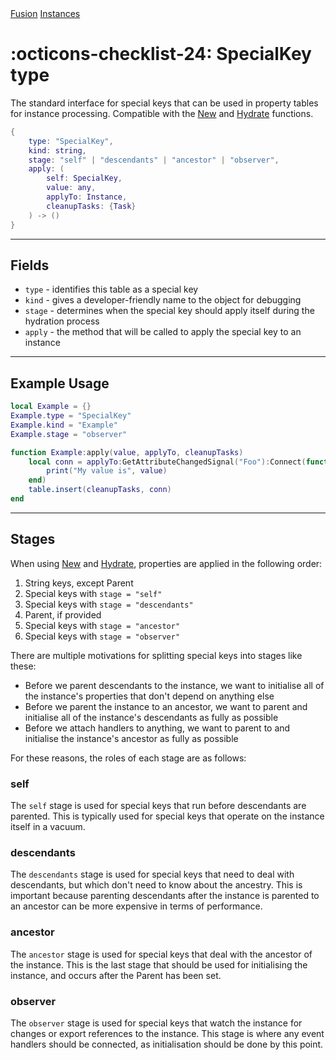 <nav class="fusiondoc-api-breadcrumbs">
	<a href="../..">Fusion</a>
	<a href="..">Instances</a>
</nav>

<h1 class="fusiondoc-api-header" markdown>
	<span class="fusiondoc-api-icon" markdown>:octicons-checklist-24:</span>
	<span class="fusiondoc-api-name">SpecialKey</span>
	<span class="fusiondoc-api-pills">
		<span class="fusiondoc-api-pill-type">type</span>
	</span>
</h1>

The standard interface for special keys that can be used in property tables for
instance processing. Compatible with the [New](./new.md) and 
[Hydrate](./hydrate.md) functions.

```Lua
{
    type: "SpecialKey",
    kind: string,
    stage: "self" | "descendants" | "ancestor" | "observer",
    apply: (
        self: SpecialKey, 
        value: any, 
        applyTo: Instance, 
        cleanupTasks: {Task}
    ) -> ()
}
```

-----

## Fields

- `type` - identifies this table as a special key
- `kind` - gives a developer-friendly name to the object for debugging
- `stage` - determines when
the special key should apply itself during the hydration process
- `apply` - the method that will be called to apply the special key to an
instance

-----

## Example Usage

```Lua
local Example = {}
Example.type = "SpecialKey"
Example.kind = "Example"
Example.stage = "observer"

function Example:apply(value, applyTo, cleanupTasks)
	local conn = applyTo:GetAttributeChangedSignal("Foo"):Connect(function()
        print("My value is", value)
    end)
    table.insert(cleanupTasks, conn)
end
```

-----

## Stages

When using [New](../instances/new.md) and [Hydrate](../instances/hydrate.md), 
properties are applied in the following order:

1. String keys, except Parent
2. Special keys with `stage = "self"`
3. Special keys with `stage = "descendants"`
4. Parent, if provided
5. Special keys with `stage = "ancestor"`
6. Special keys with `stage = "observer"`

There are multiple motivations for splitting special keys into stages like these:

- Before we parent descendants to the instance, we want to initialise all of
the instance's properties that don't depend on anything else
- Before we parent the instance to an ancestor, we want to parent and initialise
all of the instance's descendants as fully as possible
- Before we attach handlers to anything, we want to parent to and initialise
the instance's ancestor as fully as possible

For these reasons, the roles of each stage are as follows:

### self

The `self` stage is used for special keys that run before descendants are
parented. This is typically used for special keys that operate on the instance
itself in a vacuum.

### descendants

The `descendants` stage is used for special keys that need to deal with
descendants, but which don't need to know about the ancestry. This is important
because parenting descendants after the instance is parented to an ancestor can
be more expensive in terms of performance.

### ancestor

The `ancestor` stage is used for special keys that deal with the ancestor of
the instance. This is the last stage that should be used for initialising the
instance, and occurs after the Parent has been set.

### observer

The `observer` stage is used for special keys that watch the instance for
changes or export references to the instance. This stage is where any event
handlers should be connected, as initialisation should be done by this point.